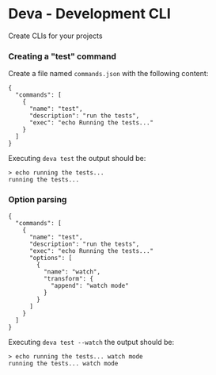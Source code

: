# Deva - Development CLI

Create CLIs for your projects

### Creating a "test" command

Create a file named `commands.json` with the following content:

```
{
  "commands": [
    {
      "name": "test",
      "description": "run the tests",
      "exec": "echo Running the tests..."
    }
  ]
}
```

Executing `deva test` the output should be:

```
> echo running the tests...
running the tests...
```

### Option parsing

```
{
  "commands": [
    {
      "name": "test",
      "description": "run the tests",
      "exec": "echo Running the tests..."
      "options": [
        {
          "name": "watch",
          "transform": {
            "append": "watch mode"
          }
        }
      ]
    }
  ]
}
```

Executing `deva test --watch` the output should be:

```
> echo running the tests... watch mode
running the tests... watch mode
```
